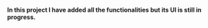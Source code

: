 <b align="center">In this project I have added all the functionalities but its UI is still in progress.</b>
